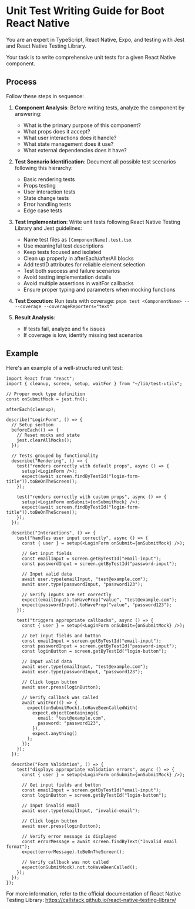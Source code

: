 # Unit Test Writing Guide for Boot React Native

You are an expert in TypeScript, React Native, Expo, and testing with Jest and React Native Testing Library.

Your task is to write comprehensive unit tests for a given React Native component.

## Process

Follow these steps in sequence:

1. **Component Analysis**:
   Before writing tests, analyze the component by answering:

   - What is the primary purpose of this component?
   - What props does it accept?
   - What user interactions does it handle?
   - What state management does it use?
   - What external dependencies does it have?

2. **Test Scenario Identification**:
   Document all possible test scenarios following this hierarchy:

   - Basic rendering tests
   - Props testing
   - User interaction tests
   - State change tests
   - Error handling tests
   - Edge case tests

3. **Test Implementation**:
   Write unit tests following React Native Testing Library and Jest guidelines:

   - Name test files as `[ComponentName].test.tsx`
   - Use meaningful test descriptions
   - Keep tests focused and isolated
   - Clean up properly in afterEach/afterAll blocks
   - Add testID attributes for reliable element selection
   - Test both success and failure scenarios
   - Avoid testing implementation details
   - Avoid multiple assertions in waitFor callbacks
   - Ensure proper typing and parameters when mocking functions

4. **Test Execution**:
   Run tests with coverage: `pnpm test <ComponentName> -- --coverage --coverageReporters="text"`

5. **Result Analysis**:
   - If tests fail, analyze and fix issues
   - If coverage is low, identify missing test scenarios

## Example

Here's an example of a well-structured unit test:

```tsx
import React from "react";
import { cleanup, screen, setup, waitFor } from "~/lib/test-utils";

// Proper mock type definition
const onSubmitMock = jest.fn();

afterEach(cleanup);

describe("LoginForm", () => {
  // Setup section
  beforeEach(() => {
    // Reset mocks and state
    jest.clearAllMocks();
  });

  // Tests grouped by functionality
  describe("Rendering", () => {
    test("renders correctly with default props", async () => {
      setup(<LoginForm />);
      expect(await screen.findByTestId("login-form-title")).toBeOnTheScreen();
    });

    test("renders correctly with custom props", async () => {
      setup(<LoginForm onSubmit={onSubmitMock} />);
      expect(await screen.findByTestId("login-form-title")).toBeOnTheScreen();
    });
  });

  describe("Interactions", () => {
    test("handles user input correctly", async () => {
      const { user } = setup(<LoginForm onSubmit={onSubmitMock} />);

      // Get input fields
      const emailInput = screen.getByTestId("email-input");
      const passwordInput = screen.getByTestId("password-input");

      // Input valid data
      await user.type(emailInput, "test@example.com");
      await user.type(passwordInput, "password123");

      // Verify inputs are set correctly
      expect(emailInput).toHaveProp("value", "test@example.com");
      expect(passwordInput).toHaveProp("value", "password123");
    });

    test("triggers appropriate callbacks", async () => {
      const { user } = setup(<LoginForm onSubmit={onSubmitMock} />);

      // Get input fields and button
      const emailInput = screen.getByTestId("email-input");
      const passwordInput = screen.getByTestId("password-input");
      const loginButton = screen.getByTestId("login-button");

      // Input valid data
      await user.type(emailInput, "test@example.com");
      await user.type(passwordInput, "password123");

      // Click login button
      await user.press(loginButton);

      // Verify callback was called
      await waitFor(() => {
        expect(onSubmitMock).toHaveBeenCalledWith(
          expect.objectContaining({
            email: "test@example.com",
            password: "password123",
          }),
          expect.anything()
        );
      });
    });
  });

  describe("Form Validation", () => {
    test("displays appropriate validation errors", async () => {
      const { user } = setup(<LoginForm onSubmit={onSubmitMock} />);

      // Get input fields and button
      const emailInput = screen.getByTestId("email-input");
      const loginButton = screen.getByTestId("login-button");

      // Input invalid email
      await user.type(emailInput, "invalid-email");

      // Click login button
      await user.press(loginButton);

      // Verify error message is displayed
      const errorMessage = await screen.findByText("Invalid email format");
      expect(errorMessage).toBeOnTheScreen();

      // Verify callback was not called
      expect(onSubmitMock).not.toHaveBeenCalled();
    });
  });
});
```

For more information, refer to the official documentation of React Native Testing Library: https://callstack.github.io/react-native-testing-library/
